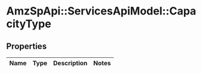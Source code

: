 # AmzSpApi::ServicesApiModel::CapacityType

## Properties
Name | Type | Description | Notes
------------ | ------------- | ------------- | -------------

